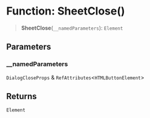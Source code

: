 # Function: SheetClose()

> **SheetClose**(`__namedParameters`): `Element`

## Parameters

### \_\_namedParameters

`DialogCloseProps` & `RefAttributes`\<`HTMLButtonElement`\>

## Returns

`Element`
